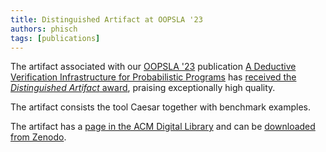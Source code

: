 ```yaml
---
title: Distinguished Artifact at OOPSLA '23
authors: phisch
tags: [publications]
---
```



The artifact associated with our [OOPSLA '23](https://2023.splashcon.org/track/splash-2023-oopsla) publication [A Deductive Verification Infrastructure for Probabilistic Programs](https://doi.org/10.1145/3622870) has [received the *Distinguished Artifact* award](https://2023.splashcon.org/track/splash-2023-Artifacts#distinguished-artifacts), praising exceptionally high quality.

<!-- truncate -->

The artifact consists the tool Caesar together with benchmark examples.

The artifact has a [page in the ACM Digital Library](https://dl.acm.org/do/10.5281/zenodo.8146987/full/) and can be [downloaded from Zenodo](https://zenodo.org/records/8146987).
